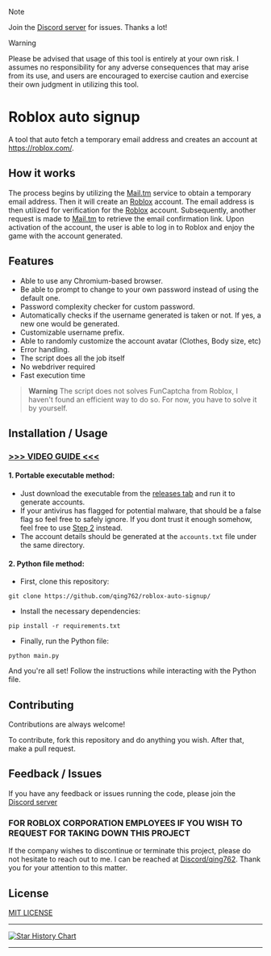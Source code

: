 > [!NOTE]  
> Join the [Discord server](https://qing762.is-a.dev/discord) for issues. Thanks a lot!

> [!WARNING]
> Please be advised that usage of this tool is entirely at your own risk. I assumes no responsibility for any adverse consequences that may arise from its use, and users are encouraged to exercise caution and exercise their own judgment in utilizing this tool.

# Roblox auto signup

A tool that auto fetch a temporary email address and creates an account at https://roblox.com/.

## How it works

The process begins by utilizing the [Mail.tm](https://mail.tm/) service to obtain a temporary email address. Then it will create an [Roblox](https://roblox.com) account. The email address is then utilized for verification for the [Roblox](https://roblox.com) account. Subsequently, another request is made to [Mail.tm](https://mail.tm/) to retrieve the email confirmation link. Upon activation of the account, the user is able to log in to Roblox and enjoy the game with the account generated.


## Features

- Able to use any Chromium-based browser.
- Be able to prompt to change to your own password instead of using the default one.
- Password complexity checker for custom password.
- Automatically checks if the username generated is taken or not. If yes, a new one would be generated.
- Customizable username prefix.
- Able to randomly customize the account avatar (Clothes, Body size, etc)
- Error handling.
- The script does all the job itself
- No webdriver required
- Fast execution time

> **Warning**
> The script does not solves FunCaptcha from Roblox, I haven't found an efficient way to do so. For now, you have to solve it by yourself.

## Installation / Usage

### [>>> VIDEO GUIDE <<<](https://qing762.is-a.dev/roblox-guide)

#### 1. Portable executable method:
- Just download the executable from the [releases tab](https://github.com/qing762/roblox-auto-signup/releases) and run it to generate accounts.
- If your antivirus has flagged for potential malware, that should be a false flag so feel free to safely ignore. If you dont trust it enough somehow, feel free to use [Step 2](https://github.com/qing762/roblox-auto-signup#2-python-file-method) instead.
- The account details should be generated at the `accounts.txt` file under the same directory.

#### 2. Python file method:
 - First, clone this repository:
 ```shell
 git clone https://github.com/qing762/roblox-auto-signup/
 ```

 - Install the necessary dependencies:
 ```shell
 pip install -r requirements.txt
 ```

 - Finally, run the Python file:
 ```shell
 python main.py
 ```

And you're all set! Follow the instructions while interacting with the Python file.


## Contributing

Contributions are always welcome!

To contribute, fork this repository and do anything you wish. After that, make a pull request.


## Feedback / Issues

If you have any feedback or issues running the code, please join the [Discord server](https://qing762.is-a.dev/discord)

### FOR ROBLOX CORPORATION EMPLOYEES IF YOU WISH TO REQUEST FOR TAKING DOWN THIS PROJECT

If the company wishes to discontinue or terminate this project, please do not hesitate to reach out to me. I can be reached at [Discord/qing762](https://discord.com/users/635765555277725696). Thank you for your attention to this matter.


## License

[MIT LICENSE](https://choosealicense.com/licenses/mit/)


---


[![Star History Chart](https://api.star-history.com/svg?repos=qing762/roblox-auto-signup&type=Date&theme=dark)](https://www.star-history.com/#qing762/roblox-auto-signup&Date)


---
